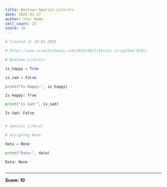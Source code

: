```yaml
---
title: Boolean-Special-Literals
date: 2025-01-27
author: Your Name
cell_count: 13
score: 10
---
```


```python
# Created at 10-01-2025
```


```python
# https://www.scientecheasy.com/2022/09/literals-in-python.html/
```


```python
# Boolean Literals
```


```python
is_happy = True
```


```python
is_sad = False
```


```python
print("Is Happy:", is_happy)
```

    Is Happy: True



```python
print("Is Sad:", is_sad)
```

    Is Sad: False



```python

```


```python
# Special Literal
```


```python
# Assigning None
```


```python
data = None
```


```python
print("Data:", data)
```

    Data: None



```python

```


---
**Score: 10**
